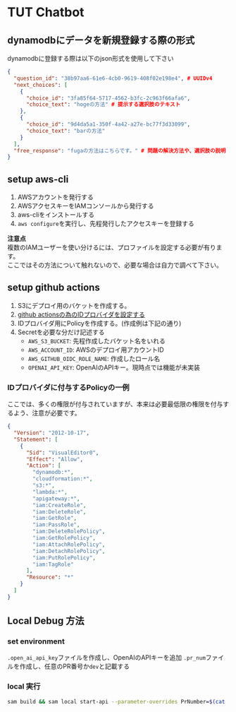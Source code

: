 # TUT Chatbot

## dynamodbにデータを新規登録する際の形式

dynamodbに登録する際は以下のjson形式を使用して下さい

```json
{
  "question_id": "38b97aa6-61e6-4cb0-9619-408f02e198e4", # UUIDv4
  "next_choices": [
    {
      "choice_id": "3fa85f64-5717-4562-b3fc-2c963f66afa6",
      "choice_text": "hogeの方法" # 提示する選択肢のテキスト
    },
    {
      "choice_id": "9d4da5a1-350f-4a42-a27e-bc77f3d33099",
      "choice_text": "barの方法"
    }
  ],
  "free_response": "fugaの方法はこちらです。" # 問題の解決方法や、選択肢の説明
}
```

## setup aws-cli

1. AWSアカウントを発行する
1. AWSアクセスキーをIAMコンソールから発行する
1. aws-cliをインストールする
1. `aws configure`を実行し、先程発行したアクセスキーを登録する

**注意点**  
複数のIAMユーザーを使い分けるには、プロファイルを設定する必要が有ります。  
ここではその方法について触れないので、必要な場合は自力で調べて下さい。

## setup github actions

1. S3にデプロイ用のバケットを作成する。
1. [github actionsの為のIDプロバイダを設定する](https://docs.github.com/ja/actions/deployment/security-hardening-your-deployments/configuring-openid-connect-in-amazon-web-services)
1. IDプロバイダ用にPolicyを作成する。(作成例は下記の通り)
1. Secretを必要な分だけ記述する
   - `AWS_S3_BUCKET`: 先程作成したバケット名をいれる
   - `AWS_ACCOUNT_ID`: AWSのデプロイ用アカウントID
   - `AWS_GITHUB_OIDC_ROLE_NAME`: 作成したロール名
   - `OPENAI_API_KEY`: OpenAIのAPIキー。現時点では機能が未実装

### IDプロバイダに付与するPolicyの一例

ここでは、多くの権限が付与されていますが、本来は必要最低限の権限を付与するよう、注意が必要です。

```json
{
  "Version": "2012-10-17",
  "Statement": [
    {
      "Sid": "VisualEditor0",
      "Effect": "Allow",
      "Action": [
        "dynamodb:*",
        "cloudformation:*",
        "s3:*",
        "lambda:*",
        "apigateway:*",
        "iam:CreateRole",
        "iam:DeleteRole",
        "iam:GetRole",
        "iam:PassRole",
        "iam:DeleteRolePolicy",
        "iam:GetRolePolicy",
        "iam:AttachRolePolicy",
        "iam:DetachRolePolicy",
        "iam:PutRolePolicy",
        "iam:TagRole"
      ],
      "Resource": "*"
    }
  ]
}
```

## Local Debug 方法

### set environment

`.open_ai_api_key`ファイルを作成し、OpenAIのAPIキーを追加
`.pr_num`ファイルを作成し、任意のPR番号か`dev`と記載する

### local 実行

```sh
sam build && sam local start-api --parameter-overrides PrNumber=$(cat .pr_num) OpenAiApiKey=$(cat .open_ai_api_key)
```
